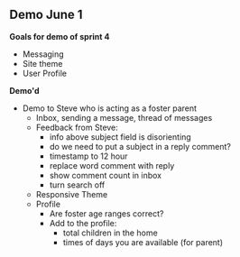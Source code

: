 **Demo**
June 1
----------
**Goals for demo of sprint 4**
 - Messaging
 - Site theme
 - User Profile 

**Demo'd**
- Demo to Steve who is acting as a foster parent
	- Inbox, sending a message, thread of messages
	- Feedback from Steve: 
		- info above subject field is disorienting
		- do we need to put a subject in a reply comment?
		- timestamp to 12 hour
		- replace word comment with reply
		- show comment count in inbox
		- turn search off
	- Responsive Theme
	- Profile
		- Are foster age ranges correct?
		- Add to the profile: 
			- total children in the home
			- times of days you are available (for parent)
